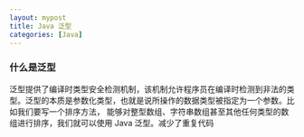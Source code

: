 ```yaml
---
layout: mypost
title: Java 泛型
categories: [Java]
---
```






### 什么是泛型

泛型提供了编译时类型安全检测机制，该机制允许程序员在编译时检测到非法的类型。泛型的本质是参数化类型，也就是说所操作的数据类型被指定为一个参数。比如我们要写一个排序方法， 能够对整型数组、字符串数组甚至其他任何类型的数组进行排序，我们就可以使用 Java 泛型。减少了重复代码

